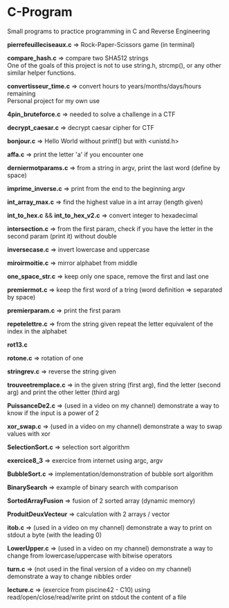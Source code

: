 # C-Program

Small programs to practice programming in C and Reverse Engineering

**pierrefeuilleciseaux.c** => Rock-Paper-Scissors game (in terminal)

**compare_hash.c** => compare two SHA512 strings    
One of the goals of this project is not to use string.h, strcmp(), or any other similar helper functions.

**convertisseur_time.c** => convert hours to years/months/days/hours remaining      
Personal project for my own use

**4pin_bruteforce.c** => needed to solve a challenge in a CTF

**decrypt_caesar.c** => decrypt caesar cipher for CTF

**bonjour.c** => Hello World without printf() but with <unistd.h>

**affa.c** => print the letter 'a' if you encounter one

**derniermotparams.c** => from a string in argv, print the last word (define by space)

**imprime_inverse.c** => print from the end to the beginning argv

**int_array_max.c** => find the highest value in a int array (length given)

**int_to_hex.c** && **int_to_hex_v2.c** => convert integer to hexadecimal

**intersection.c** => from the first param, check if you have the letter in the second param (print it) without double

**inversecase.c** => invert lowercase and uppercase

**miroirmoitie.c** => mirror alphabet from middle

**one_space_str.c** => keep only one space, remove the first and last one 

**premiermot.c** => keep the  first word of a tring (word definition => separated by space)

**premierparam.c** => print the first param 

**repetelettre.c** => from the string given repeat the letter equivalent of the index in the alphabet

**rot13.c**

**rotone.c** => rotation of one 

**stringrev.c** => reverse the string given 

**trouveetremplace.c** => in the given string (first arg), find the letter (second arg) and print the other letter (third arg)

**PuissanceDe2.c** => (used in a video on my channel) demonstrate a way to know if the input is a power of 2

**xor_swap.c** => (used in a video on my channel) demonstrate a way to swap values with xor

**SelectionSort.c** => selection sort algorithm

**exercice8_3** => exercice from internet using argc, argv

**BubbleSort.c** => implementation/demonstration of bubble sort algorithm

**BinarySearch** => example of binary search with comparison

**SortedArrayFusion** => fusion of 2 sorted array (dynamic memory)

**ProduitDeuxVecteur** => calculation with 2 arrays / vector

**itob.c** => (used in a video on my channel) demonstrate a way to print on stdout a byte (with the leading 0)

**LowerUpper.c** => (used in a video on my channel) demonstrate a way to change from lowercase/uppercase with bitwise operators

**turn.c** => (not used in the final version of a video on my channel) demonstrate a way to change nibbles order

**lecture.c** => (exercice from piscine42 - C10) using read/open/close/read/write print on stdout the content of a file
